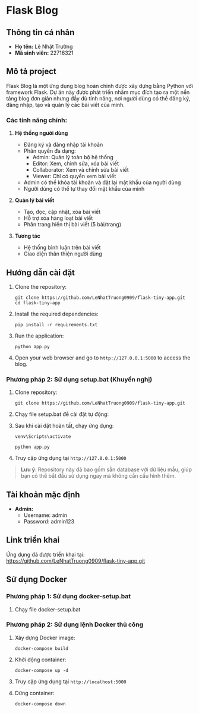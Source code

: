 # Flask Blog

## Thông tin cá nhân
- **Họ tên:** Lê Nhật Trường 
- **Mã sinh viên:** 22716321

## Mô tả project
Flask Blog là một ứng dụng blog hoàn chỉnh được xây dựng bằng Python với framework Flask. Dự án này được phát triển nhằm mục đích tạo ra một nền tảng blog đơn giản nhưng đầy đủ tính năng, nơi người dùng có thể đăng ký, đăng nhập, tạo và quản lý các bài viết của mình.

### Các tính năng chính:
1. **Hệ thống người dùng**
   - Đăng ký và đăng nhập tài khoản
   - Phân quyền đa dạng:
     - Admin: Quản lý toàn bộ hệ thống
     - Editor: Xem, chỉnh sửa, xóa bài viết
     - Collaborator: Xem và chỉnh sửa bài viết
     - Viewer: Chỉ có quyền xem bài viết
   - Admin có thể khóa tài khoản và đặt lại mật khẩu của người dùng
   - Người dùng có thể tự thay đổi mật khẩu của mình

2. **Quản lý bài viết**
   - Tạo, đọc, cập nhật, xóa bài viết
   - Hỗ trợ xóa hàng loạt bài viết
   - Phân trang hiển thị bài viết (5 bài/trang)

3. **Tương tác**
   - Hệ thống bình luận trên bài viết
   - Giao diện thân thiện người dùng

## Hướng dẫn cài đặt

1. Clone the repository:
   ```
   git clone https://github.com/LeNhatTruong0909/flask-tiny-app.git
   cd flask-tiny-app
   ```
2. Install the required dependencies:
   ```
   pip install -r requirements.txt
   ```

3. Run the application:
   ```
   python app.py
   ```

4. Open your web browser and go to `http://127.0.0.1:5000` to access the blog.

### Phương pháp 2: Sử dụng setup.bat (Khuyến nghị)

1. Clone repository:
   ```
   git clone https://github.com/LeNhatTruong0909/flask-tiny-app.git
   ```
2. Chạy file setup.bat để cài đặt tự động:

3. Sau khi cài đặt hoàn tất, chạy ứng dụng:
   ```
   venv\Scripts\activate 
   
   python app.py
   ```
4. Truy cập ứng dụng tại `http://127.0.0.1:5000`

> **Lưu ý**: Repository này đã bao gồm sẵn database với dữ liệu mẫu, giúp bạn có thể bắt đầu sử dụng ngay mà không cần cấu hình thêm.

## Tài khoản mặc định

- **Admin:**
  - Username: admin
  - Password: admin123

## Link triển khai
Ứng dụng đã được triển khai tại: https://github.com/LeNhatTruong0909/flask-tiny-app.git

## Sử dụng Docker

### Phương pháp 1: Sử dụng docker-setup.bat
1. Chạy file docker-setup.bat

### Phương pháp 2: Sử dụng lệnh Docker thủ công
1. Xây dựng Docker image:
   ```
   docker-compose build
   ```

2. Khởi động container:
   ```
   docker-compose up -d
   ```
3. Truy cập ứng dụng tại `http://localhost:5000`

4. Dừng container:
   ```
   docker-compose down
   ```